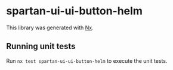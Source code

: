 # spartan-ui-ui-button-helm

This library was generated with [Nx](https://nx.dev).


## Running unit tests

Run `nx test spartan-ui-ui-button-helm` to execute the unit tests.

